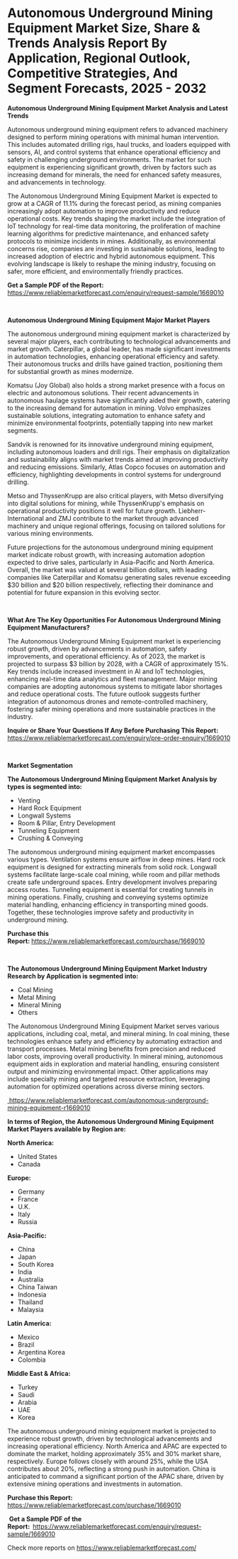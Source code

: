 <p><h1>Autonomous Underground Mining Equipment Market Size, Share & Trends Analysis Report By Application, Regional Outlook, Competitive Strategies, And Segment Forecasts, 2025 - 2032</h1></p><p><strong>Autonomous Underground Mining Equipment Market Analysis and Latest Trends</strong></p>
<p><p>Autonomous underground mining equipment refers to advanced machinery designed to perform mining operations with minimal human intervention. This includes automated drilling rigs, haul trucks, and loaders equipped with sensors, AI, and control systems that enhance operational efficiency and safety in challenging underground environments. The market for such equipment is experiencing significant growth, driven by factors such as increasing demand for minerals, the need for enhanced safety measures, and advancements in technology.</p><p>The Autonomous Underground Mining Equipment Market is expected to grow at a CAGR of 11.1% during the forecast period, as mining companies increasingly adopt automation to improve productivity and reduce operational costs. Key trends shaping the market include the integration of IoT technology for real-time data monitoring, the proliferation of machine learning algorithms for predictive maintenance, and enhanced safety protocols to minimize incidents in mines. Additionally, as environmental concerns rise, companies are investing in sustainable solutions, leading to increased adoption of electric and hybrid autonomous equipment. This evolving landscape is likely to reshape the mining industry, focusing on safer, more efficient, and environmentally friendly practices.</p></p>
<p><strong>Get a Sample PDF of the Report:&nbsp;</strong> <a href="https://www.reliablemarketforecast.com/enquiry/request-sample/1669010?utm_campaign=2732&utm_medium=2&utm_source=Github&utm_content=ia&utm_term=02032025&utm_id=autonomous-underground-mining-equipment">https://www.reliablemarketforecast.com/enquiry/request-sample/1669010</a></p>
<p>&nbsp;</p>
<p><strong>Autonomous Underground Mining Equipment Major Market Players</strong></p>
<p><p>The autonomous underground mining equipment market is characterized by several major players, each contributing to technological advancements and market growth. Caterpillar, a global leader, has made significant investments in automation technologies, enhancing operational efficiency and safety. Their autonomous trucks and drills have gained traction, positioning them for substantial growth as mines modernize.</p><p>Komatsu (Joy Global) also holds a strong market presence with a focus on electric and autonomous solutions. Their recent advancements in autonomous haulage systems have significantly aided their growth, catering to the increasing demand for automation in mining. Volvo emphasizes sustainable solutions, integrating automation to enhance safety and minimize environmental footprints, potentially tapping into new market segments.</p><p>Sandvik is renowned for its innovative underground mining equipment, including autonomous loaders and drill rigs. Their emphasis on digitalization and sustainability aligns with market trends aimed at improving productivity and reducing emissions. Similarly, Atlas Copco focuses on automation and efficiency, highlighting developments in control systems for underground drilling.</p><p>Metso and ThyssenKrupp are also critical players, with Metso diversifying into digital solutions for mining, while ThyssenKrupp's emphasis on operational productivity positions it well for future growth. Liebherr-International and ZMJ contribute to the market through advanced machinery and unique regional offerings, focusing on tailored solutions for various mining environments.</p><p>Future projections for the autonomous underground mining equipment market indicate robust growth, with increasing automation adoption expected to drive sales, particularly in Asia-Pacific and North America. Overall, the market was valued at several billion dollars, with leading companies like Caterpillar and Komatsu generating sales revenue exceeding $30 billion and $20 billion respectively, reflecting their dominance and potential for future expansion in this evolving sector.</p></p>
<p>&nbsp;</p>
<p><strong>What Are The Key Opportunities For Autonomous Underground Mining Equipment Manufacturers?</strong></p>
<p><p>The Autonomous Underground Mining Equipment market is experiencing robust growth, driven by advancements in automation, safety improvements, and operational efficiency. As of 2023, the market is projected to surpass $3 billion by 2028, with a CAGR of approximately 15%. Key trends include increased investment in AI and IoT technologies, enhancing real-time data analytics and fleet management. Major mining companies are adopting autonomous systems to mitigate labor shortages and reduce operational costs. The future outlook suggests further integration of autonomous drones and remote-controlled machinery, fostering safer mining operations and more sustainable practices in the industry.</p></p>
<p><strong>Inquire or Share Your Questions If Any Before Purchasing This Report:</strong> <a href="https://www.reliablemarketforecast.com/enquiry/pre-order-enquiry/1669010?utm_campaign=2732&utm_medium=2&utm_source=Github&utm_content=ia&utm_term=02032025&utm_id=autonomous-underground-mining-equipment">https://www.reliablemarketforecast.com/enquiry/pre-order-enquiry/1669010</a></p>
<p>&nbsp;</p>
<p><strong>Market Segmentation</strong></p>
<p><strong>The Autonomous Underground Mining Equipment Market Analysis by types is segmented into:</strong></p>
<p><ul><li>Venting</li><li>Hard Rock Equipment</li><li>Longwall Systems</li><li>Room & Pillar, Entry Development</li><li>Tunneling Equipment</li><li>Crushing & Conveying</li></ul></p>
<p><p>The autonomous underground mining equipment market encompasses various types. Ventilation systems ensure airflow in deep mines. Hard rock equipment is designed for extracting minerals from solid rock. Longwall systems facilitate large-scale coal mining, while room and pillar methods create safe underground spaces. Entry development involves preparing access routes. Tunneling equipment is essential for creating tunnels in mining operations. Finally, crushing and conveying systems optimize material handling, enhancing efficiency in transporting mined goods. Together, these technologies improve safety and productivity in underground mining.</p></p>
<p><strong>Purchase this Report:&nbsp;</strong><a href="https://www.reliablemarketforecast.com/purchase/1669010?utm_campaign=2732&utm_medium=2&utm_source=Github&utm_content=ia&utm_term=02032025&utm_id=autonomous-underground-mining-equipment">https://www.reliablemarketforecast.com/purchase/1669010</a></p>
<p>&nbsp;</p>
<p><strong>The Autonomous Underground Mining Equipment Market Industry Research by Application is segmented into:</strong></p>
<p><ul><li>Coal Mining</li><li>Metal Mining</li><li>Mineral Mining</li><li>Others</li></ul></p>
<p><p>The Autonomous Underground Mining Equipment Market serves various applications, including coal, metal, and mineral mining. In coal mining, these technologies enhance safety and efficiency by automating extraction and transport processes. Metal mining benefits from precision and reduced labor costs, improving overall productivity. In mineral mining, autonomous equipment aids in exploration and material handling, ensuring consistent output and minimizing environmental impact. Other applications may include specialty mining and targeted resource extraction, leveraging automation for optimized operations across diverse mining sectors.</p></p>
<p><a href="https://www.reliablemarketforecast.com/autonomous-underground-mining-equipment-r1669010?utm_campaign=2732&utm_medium=2&utm_source=Github&utm_content=ia&utm_term=02032025&utm_id=autonomous-underground-mining-equipment">&nbsp;https://www.reliablemarketforecast.com/autonomous-underground-mining-equipment-r1669010</a></p>
<p><strong>In terms of Region, the Autonomous Underground Mining Equipment Market Players available by Region are:</strong></p>
<p>
    <p> <strong> North America: </strong>
        <ul>
            <li>United States</li>
            <li>Canada</li>
        </ul>
        </p> 
    <p> <strong> Europe: </strong>
        <ul>
            <li>Germany</li>
            <li>France</li>
            <li>U.K.</li>
            <li>Italy</li>
            <li>Russia</li>
        </ul>
        </p> 
    <p> <strong> Asia-Pacific: </strong>
        <ul>
            <li>China</li>
            <li>Japan</li>
            <li>South Korea</li>
            <li>India</li>
            <li>Australia</li>
            <li>China Taiwan</li>
            <li>Indonesia</li>
            <li>Thailand</li>
            <li>Malaysia</li>
        </ul>
        </p> 
    <p> <strong> Latin America: </strong>
        <ul>
            <li>Mexico</li>
            <li>Brazil</li>
            <li>Argentina Korea</li>
            <li>Colombia</li>
        </ul>
        </p> 
    <p> <strong> Middle East & Africa: </strong>
        <ul>
            <li>Turkey</li>
            <li>Saudi</li>
            <li>Arabia</li>
            <li>UAE</li>
            <li>Korea</li>
        </ul>
    </p>
    </p>
<p><p>The autonomous underground mining equipment market is projected to experience robust growth, driven by technological advancements and increasing operational efficiency. North America and APAC are expected to dominate the market, holding approximately 35% and 30% market share, respectively. Europe follows closely with around 25%, while the USA contributes about 20%, reflecting a strong push in automation. China is anticipated to command a significant portion of the APAC share, driven by extensive mining operations and investments in automation.</p></p>
<p><strong>Purchase this Report: </strong><a href="https://www.reliablemarketforecast.com/purchase/1669010?utm_campaign=2732&utm_medium=2&utm_source=Github&utm_content=ia&utm_term=02032025&utm_id=autonomous-underground-mining-equipment">https://www.reliablemarketforecast.com/purchase/1669010</a></p>
<p>&nbsp;<strong>Get a Sample PDF of the Report:&nbsp;&nbsp;</strong><a href="https://www.reliablemarketforecast.com/enquiry/request-sample/1669010?utm_campaign=2732&utm_medium=2&utm_source=Github&utm_content=ia&utm_term=02032025&utm_id=autonomous-underground-mining-equipment">https://www.reliablemarketforecast.com/enquiry/request-sample/1669010</a></p>
<p><strong></strong></p>
<p>Check more reports on <a href="https://www.reliablemarketforecast.com/?utm_campaign=2732&utm_medium=2&utm_source=Github&utm_content=ia&utm_term=02032025&utm_id=autonomous-underground-mining-equipment">https://www.reliablemarketforecast.com/</a></p>